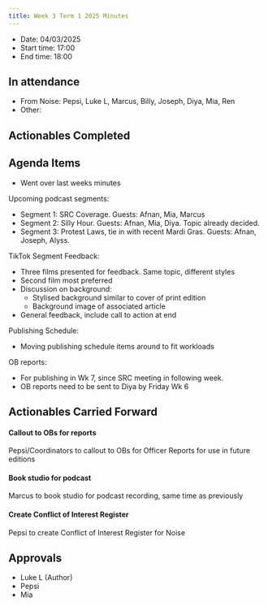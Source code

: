 ```yaml
---
title: Week 3 Term 1 2025 Minutes
---
```

- Date: 04/03/2025  
- Start time: 17:00  
- End time: 18:00

## In attendance

- From Noise: Pepsi, Luke L, Marcus, Billy, Joseph, Diya, Mia, Ren
- Other: 

## Actionables Completed

## Agenda Items

- Went over last weeks minutes

Upcoming podcast segments:

- Segment 1: SRC Coverage. Guests: Afnan, Mia, Marcus  
- Segment 2: Silly Hour. Guests: Afnan, Mia, Diya. Topic already decided.  
- Segment 3: Protest Laws, tie in with recent Mardi Gras. Guests: Afnan, Joseph, Alyss.

TikTok Segment Feedback:

- Three films presented for feedback. Same topic, different styles
- Second film most preferred
- Discussion on background:
    - Stylised background similar to cover of print edition
    - Background image of associated article
- General feedback, include call to action at end

Publishing Schedule:

- Moving publishing schedule items around to fit workloads

OB reports:

- For publishing in Wk 7, since SRC meeting in following week.   
- OB reports need to be sent to Diya by Friday Wk 6

## Actionables Carried Forward

#### Callout to OBs for reports

Pepsi/Coordinators to callout to OBs for Officer Reports for use in future editions

#### Book studio for podcast

Marcus to book studio for podcast recording, same time as previously

#### Create Conflict of Interest Register
Pepsi to create Conflict of Interest Register for Noise

## Approvals

- Luke L (Author)
- Pepsi
- Mia
